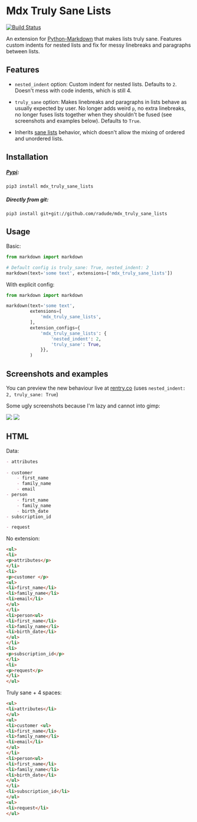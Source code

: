 # Mdx Truly Sane Lists

[![Build Status](https://travis-ci.org/radude/mdx_truly_sane_lists.svg?branch=master)](https://travis-ci.org/radude/mdx_truly_sane_lists)


An extension for [Python-Markdown](https://github.com/Python-Markdown/markdown) that makes lists truly sane. Features custom indents for nested lists and fix for messy linebreaks and paragraphs between lists.


## Features

* `nested_indent` option: Custom indent for nested lists. Defaults to `2`. Doesn't mess with code indents, which is still 4. 

* `truly_sane` option: Makes linebreaks and paragraphs in lists behave as usually expected by user. No longer adds weird `p`, no extra linebreaks, no longer fuses lists together when they shouldn't be fused (see screenshots and examples below). Defaults to `True`.

* Inherits [sane lists](https://python-markdown.github.io/extensions/sane_lists/) behavior, which doesn't allow the mixing of ordered and unordered lists.


## Installation

##### [Pypi](https://pypi.python.org/pypi/mdx-truly-sane-lists):

```console
pip3 install mdx_truly_sane_lists
```

##### Directly from git:

```console
pip3 install git+git://github.com/radude/mdx_truly_sane_lists
```

## Usage

Basic:

```python
from markdown import markdown

# Default config is truly_sane: True, nested_indent: 2
markdown(text='some text', extensions=['mdx_truly_sane_lists']) 
```

With explicit config:

```python
from markdown import markdown

markdown(text='some text',
         extensions=[
             'mdx_truly_sane_lists',
         ],
         extension_configs={
             'mdx_truly_sane_lists': {
                 'nested_indent': 2,
                 'truly_sane': True,
             }},
         )
```

## Screenshots and examples

You can preview the new behaviour live at [rentry.co](https://rentry.co/) (uses `nested_indent: 2, truly_sane: True`)


Some ugly screenshots because I'm lazy and cannot into gimp:

![](https://i.imgur.com/7l2bWLY.png)
![](https://i.imgur.com/Ruwfb2A.png)

## HTML

Data:
```markdown
- attributes
 
- customer 
    - first_name
    - family_name
    - email
- person
    - first_name
    - family_name
    - birth_date
- subscription_id

- request
```

No extension:
```html before
<ul>
<li>
<p>attributes</p>
</li>
<li>
<p>customer </p>
<ul>
<li>first_name</li>
<li>family_name</li>
<li>email</li>
</ul>
</li>
<li>person<ul>
<li>first_name</li>
<li>family_name</li>
<li>birth_date</li>
</ul>
</li>
<li>
<p>subscription_id</p>
</li>
<li>
<p>request</p>
</li>
</ul>
```

Truly sane + 4 spaces:
```html
<ul>
<li>attributes</li>
</ul>
<ul>
<li>customer <ul>
<li>first_name</li>
<li>family_name</li>
<li>email</li>
</ul>
</li>
<li>person<ul>
<li>first_name</li>
<li>family_name</li>
<li>birth_date</li>
</ul>
</li>
<li>subscription_id</li>
</ul>
<ul>
<li>request</li>
</ul>
```
